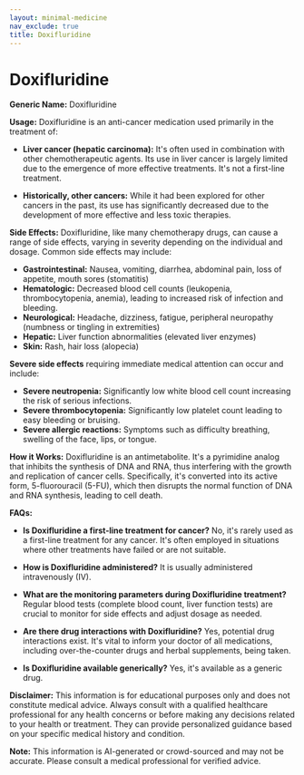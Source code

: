 ```yaml
---
layout: minimal-medicine
nav_exclude: true
title: Doxifluridine
---
```


# Doxifluridine

**Generic Name:** Doxifluridine

**Usage:** Doxifluridine is an anti-cancer medication used primarily in the treatment of:

* **Liver cancer (hepatic carcinoma):**  It's often used in combination with other chemotherapeutic agents.  Its use in liver cancer is largely limited due to the emergence of more effective treatments.  It's not a first-line treatment.

* **Historically, other cancers:** While it had been explored for other cancers in the past, its use has significantly decreased due to the development of more effective and less toxic therapies.


**Side Effects:** Doxifluridine, like many chemotherapy drugs, can cause a range of side effects, varying in severity depending on the individual and dosage.  Common side effects may include:

* **Gastrointestinal:** Nausea, vomiting, diarrhea, abdominal pain, loss of appetite, mouth sores (stomatitis)
* **Hematologic:**  Decreased blood cell counts (leukopenia, thrombocytopenia, anemia), leading to increased risk of infection and bleeding.
* **Neurological:** Headache, dizziness, fatigue, peripheral neuropathy (numbness or tingling in extremities)
* **Hepatic:** Liver function abnormalities (elevated liver enzymes)
* **Skin:** Rash, hair loss (alopecia)

**Severe side effects** requiring immediate medical attention can occur and include:

* **Severe neutropenia:** Significantly low white blood cell count increasing the risk of serious infections.
* **Severe thrombocytopenia:**  Significantly low platelet count leading to easy bleeding or bruising.
* **Severe allergic reactions:**  Symptoms such as difficulty breathing, swelling of the face, lips, or tongue.


**How it Works:** Doxifluridine is an antimetabolite.  It's a pyrimidine analog that inhibits the synthesis of DNA and RNA, thus interfering with the growth and replication of cancer cells. Specifically, it's converted into its active form, 5-fluorouracil (5-FU), which then disrupts the normal function of DNA and RNA synthesis, leading to cell death.

**FAQs:**

* **Is Doxifluridine a first-line treatment for cancer?** No, it's rarely used as a first-line treatment for any cancer. It's often employed in situations where other treatments have failed or are not suitable.

* **How is Doxifluridine administered?**  It is usually administered intravenously (IV).

* **What are the monitoring parameters during Doxifluridine treatment?**  Regular blood tests (complete blood count, liver function tests) are crucial to monitor for side effects and adjust dosage as needed.

* **Are there drug interactions with Doxifluridine?**  Yes, potential drug interactions exist.  It's vital to inform your doctor of all medications, including over-the-counter drugs and herbal supplements, being taken.

* **Is Doxifluridine available generically?** Yes, it's available as a generic drug.

**Disclaimer:** This information is for educational purposes only and does not constitute medical advice.  Always consult with a qualified healthcare professional for any health concerns or before making any decisions related to your health or treatment.  They can provide personalized guidance based on your specific medical history and condition.


**Note:** This information is AI-generated or crowd-sourced and may not be accurate. Please consult a medical professional for verified advice.